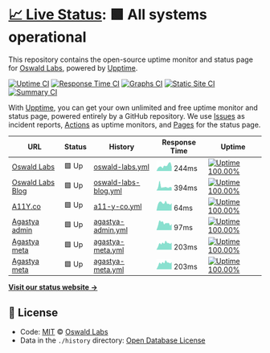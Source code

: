 # [📈 Live Status](https://status.oswaldlabs.com): <!--live status--> **🟩 All systems operational**

This repository contains the open-source uptime monitor and status page for [Oswald Labs](https://oswaldlabs.com), powered by [Upptime](https://github.com/upptime/upptime).

[![Uptime CI](https://github.com/koj-co/upptime/workflows/Uptime%20CI/badge.svg)](https://github.com/koj-co/upptime/actions?query=workflow%3A%22Uptime+CI%22)
[![Response Time CI](https://github.com/koj-co/upptime/workflows/Response%20Time%20CI/badge.svg)](https://github.com/koj-co/upptime/actions?query=workflow%3A%22Response+Time+CI%22)
[![Graphs CI](https://github.com/koj-co/upptime/workflows/Graphs%20CI/badge.svg)](https://github.com/koj-co/upptime/actions?query=workflow%3A%22Graphs+CI%22)
[![Static Site CI](https://github.com/koj-co/upptime/workflows/Static%20Site%20CI/badge.svg)](https://github.com/koj-co/upptime/actions?query=workflow%3A%22Static+Site+CI%22)
[![Summary CI](https://github.com/koj-co/upptime/workflows/Summary%20CI/badge.svg)](https://github.com/koj-co/upptime/actions?query=workflow%3A%22Summary+CI%22)

With [Upptime](https://upptime.js.org), you can get your own unlimited and free uptime monitor and status page, powered entirely by a GitHub repository. We use [Issues](https://github.com/OswaldLabsOpenSource/status/issues) as incident reports, [Actions](https://github.com/OswaldLabsOpenSource/status/actions) as uptime monitors, and [Pages](https://status.oswaldlabs.com) for the status page.

<!--start: status pages-->
<!-- This summary is generated by Upptime (https://github.com/upptime/upptime) -->
<!-- Do not edit this manually, your changes will be overwritten -->

| URL                                                                         | Status | History                                                                                                            | Response Time                                                                         | Uptime                                                                                                                                                                                                                                   |
| --------------------------------------------------------------------------- | ------ | ------------------------------------------------------------------------------------------------------------------ | ------------------------------------------------------------------------------------- | ---------------------------------------------------------------------------------------------------------------------------------------------------------------------------------------------------------------------------------------- |
| [Oswald Labs](https://oswaldlabs.com)                                       | 🟩 Up  | [oswald-labs.yml](https://github.com/OswaldLabsOpenSource/status/commits/master/history/oswald-labs.yml)           | <img alt="Response time graph" src="./graphs/oswald-labs.png" height="20"> 244ms      | [![Uptime 100.00%](https://img.shields.io/endpoint?url=https%3A%2F%2Fraw.githubusercontent.com%2FOswaldLabsOpenSource%2Fstatus%2Fmaster%2Fapi%2Foswald-labs%2Fuptime.json)](https://status.oswaldlabs.com/history/oswald-labs)           |
| [Oswald Labs Blog](https://blog.oswald.foundation)                          | 🟩 Up  | [oswald-labs-blog.yml](https://github.com/OswaldLabsOpenSource/status/commits/master/history/oswald-labs-blog.yml) | <img alt="Response time graph" src="./graphs/oswald-labs-blog.png" height="20"> 394ms | [![Uptime 100.00%](https://img.shields.io/endpoint?url=https%3A%2F%2Fraw.githubusercontent.com%2FOswaldLabsOpenSource%2Fstatus%2Fmaster%2Fapi%2Foswald-labs-blog%2Fuptime.json)](https://status.oswaldlabs.com/history/oswald-labs-blog) |
| [A11Y.co](https://a11y.co)                                                  | 🟩 Up  | [a11-y-co.yml](https://github.com/OswaldLabsOpenSource/status/commits/master/history/a11-y-co.yml)                 | <img alt="Response time graph" src="./graphs/a11-y-co.png" height="20"> 64ms          | [![Uptime 100.00%](https://img.shields.io/endpoint?url=https%3A%2F%2Fraw.githubusercontent.com%2FOswaldLabsOpenSource%2Fstatus%2Fmaster%2Fapi%2Fa11-y-co%2Fuptime.json)](https://status.oswaldlabs.com/history/a11-y-co)                 |
| [Agastya admin](https://admin.oswaldlabs.com)                               | 🟩 Up  | [agastya-admin.yml](https://github.com/OswaldLabsOpenSource/status/commits/master/history/agastya-admin.yml)       | <img alt="Response time graph" src="./graphs/agastya-admin.png" height="20"> 97ms     | [![Uptime 100.00%](https://img.shields.io/endpoint?url=https%3A%2F%2Fraw.githubusercontent.com%2FOswaldLabsOpenSource%2Fstatus%2Fmaster%2Fapi%2Fagastya-admin%2Fuptime.json)](https://status.oswaldlabs.com/history/agastya-admin)       |
| [Agastya meta](https://agastya-version.oswaldlabs.com/meta.production.json) | 🟩 Up  | [agastya-meta.yml](https://github.com/OswaldLabsOpenSource/status/commits/master/history/agastya-meta.yml)         | <img alt="Response time graph" src="./graphs/agastya-meta.png" height="20"> 203ms     | [![Uptime 100.00%](https://img.shields.io/endpoint?url=https%3A%2F%2Fraw.githubusercontent.com%2FOswaldLabsOpenSource%2Fstatus%2Fmaster%2Fapi%2Fagastya-meta%2Fuptime.json)](https://status.oswaldlabs.com/history/agastya-meta)         |
| [Agastya meta](https://agastya-version.oswaldlabs.com/meta.production.json) | 🟩 Up  | [agastya-meta.yml](https://github.com/OswaldLabsOpenSource/status/commits/master/history/agastya-meta.yml)         | <img alt="Response time graph" src="./graphs/agastya-meta.png" height="20"> 203ms     | [![Uptime 100.00%](https://img.shields.io/endpoint?url=https%3A%2F%2Fraw.githubusercontent.com%2FOswaldLabsOpenSource%2Fstatus%2Fmaster%2Fapi%2Fagastya-meta%2Fuptime.json)](https://status.oswaldlabs.com/history/agastya-meta)         |

<!--end: status pages-->

[**Visit our status website →**](https://status.oswaldlabs.com)

## 📄 License

- Code: [MIT](./LICENSE) © [Oswald Labs](https://oswaldlabs.com)
- Data in the `./history` directory: [Open Database License](https://opendatacommons.org/licenses/odbl/1-0/)
